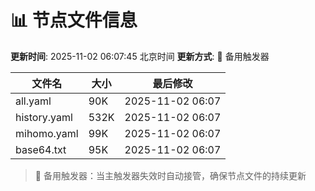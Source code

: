 # 📊 节点文件信息

**更新时间**: 2025-11-02 06:07:45 北京时间
**更新方式**: 🔄 备用触发器

| 文件名 | 大小 | 最后修改 |
|--------|------|----------|
| all.yaml | 90K | 2025-11-02 06:07 |
| history.yaml | 532K | 2025-11-02 06:07 |
| mihomo.yaml | 99K | 2025-11-02 06:07 |
| base64.txt | 95K | 2025-11-02 06:07 |

> 🔄 备用触发器：当主触发器失效时自动接管，确保节点文件的持续更新
